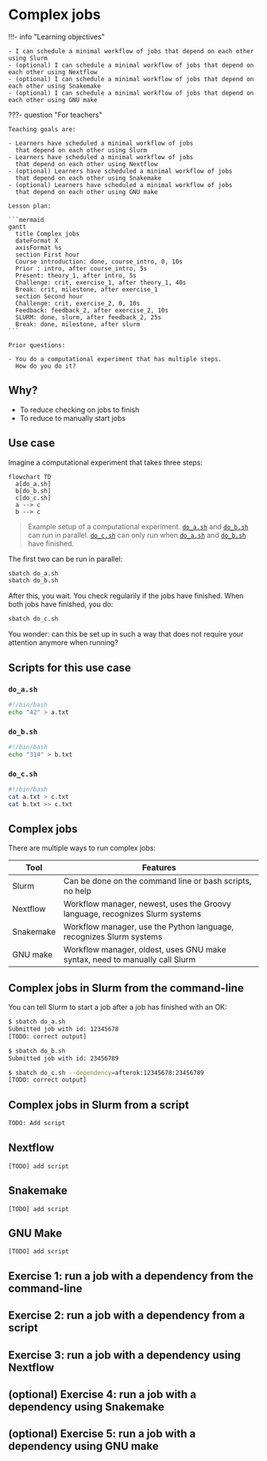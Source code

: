 # Complex jobs

!!!- info "Learning objectives"

    - I can schedule a minimal workflow of jobs that depend on each other using Slurm
    - (optional) I can schedule a minimal workflow of jobs that depend on each other using Nextflow
    - (optional) I can schedule a minimal workflow of jobs that depend on each other using Snakemake
    - (optional) I can schedule a minimal workflow of jobs that depend on each other using GNU make

???- question "For teachers"

    Teaching goals are:

    - Learners have scheduled a minimal workflow of jobs
      that depend on each other using Slurm
    - Learners have scheduled a minimal workflow of jobs
      that depend on each other using Nextflow
    - (optional) Learners have scheduled a minimal workflow of jobs
      that depend on each other using Snakemake
    - (optional) Learners have scheduled a minimal workflow of jobs
      that depend on each other using GNU make

    Lesson plan:

    ```mermaid
    gantt
      title Complex jobs
      dateFormat X
      axisFormat %s
      section First hour
      Course introduction: done, course_intro, 0, 10s
      Prior : intro, after course_intro, 5s
      Present: theory_1, after intro, 5s
      Challenge: crit, exercise_1, after theory_1, 40s
      Break: crit, milestone, after exercise_1
      section Second hour
      Challenge: crit, exercise_2, 0, 10s
      Feedback: feedback_2, after exercise_2, 10s
      SLURM: done, slurm, after feedback_2, 25s
      Break: done, milestone, after slurm
    ```

    Prior questions:

    - You do a computational experiment that has multiple steps.
      How do you do it?


    
## Why?

- To reduce checking on jobs to finish
- To reduce to manually start jobs

## Use case

Imagine a computational experiment that takes three steps:

```mermaid
flowchart TD
  a[do_a.sh]
  b[do_b.sh]
  c[do_c.sh]
  a --> c
  b --> c
```

> Example setup of a computational experiment.
> [`do_a.sh`](scripts/do_a.sh) and [`do_b.sh`](scripts/do_a.sh) 
> can run in parallel.
> [`do_c.sh`](scripts/do_a.sh) can only run when
> [`do_a.sh`](scripts/do_a.sh) and [`do_b.sh`](scripts/do_a.sh) have finished.

The first two can be run in parallel:

```bash
sbatch do_a.sh
sbatch do_b.sh
```

After this, you wait. You check regularily
if the jobs have finished.
When both jobs have finished, you do:

```bash
sbatch do_c.sh
```

You wonder: can this be set up in such a way that does not require your
attention anymore when running?

## Scripts for this use case

### `do_a.sh`

```bash
#!/bin/bash
echo "42" > a.txt
```

### `do_b.sh`

```bash
#!/bin/bash
echo "314" > b.txt
```

### `do_c.sh`

```bash
#!/bin/bash
cat a.txt > c.txt
cat b.txt >> c.txt
```


## Complex jobs

There are multiple ways to run complex jobs:

Tool      |Features
----------|----------------------------------------------------------------------------
Slurm     |Can be done on the command line or bash scripts, no help
Nextflow  |Workflow manager, newest, uses the Groovy language, recognizes Slurm systems
Snakemake |Workflow manager, use the Python language, recognizes Slurm systems
GNU make  |Workflow manager, oldest, uses GNU make syntax, need to manually call Slurm


## Complex jobs in Slurm from the command-line

You can tell Slurm to start a job after a job has finished with an OK:

```bash
$ sbatch do_a.sh
Submitted job with id: 12345678
[TODO: correct output]

$ sbatch do_b.sh
Submitted job with id: 23456789

$ sbatch do_c.sh --dependency=afterok:12345678:23456789
[TODO: correct output]
```

## Complex jobs in Slurm from a script

```bash
TODO: Add script
```

## Nextflow

```nextflow
[TODO] add script
```

## Snakemake

```snakemake
[TODO] add script
```

## GNU Make


```make
[TODO] add script
```

## Exercise 1: run a job with a dependency from the command-line





## Exercise 2: run a job with a dependency from a script

## Exercise 3: run a job with a dependency using Nextflow

## (optional) Exercise 4: run a job with a dependency using Snakemake

## (optional) Exercise 5: run a job with a dependency using GNU make

